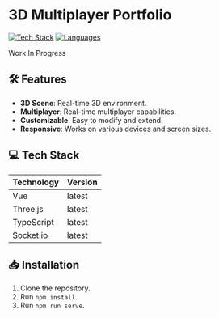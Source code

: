 # 3D Multiplayer Portfolio

[![Tech Stack](https://img.shields.io/badge/Tech%20Stack-Vue%20|%20Three.js%20|%20TypeScript%20|%20Socket.io-green?style=flat-square)](link-to-tech-stack)
[![Languages](https://img.shields.io/badge/Languages-English-yellow?style=flat-square)](link-to-languages)

Work In Progress

## 🛠️ Features

- **3D Scene**: Real-time 3D environment.
- **Multiplayer**: Real-time multiplayer capabilities.
- **Customizable**: Easy to modify and extend.
- **Responsive**: Works on various devices and screen sizes.

## 💻 Tech Stack

| Technology | Version  |
|------------|----------|
| Vue        | latest   |
| Three.js   | latest   |
| TypeScript | latest   |
| Socket.io  | latest   |

## 📥 Installation

1. Clone the repository.
2. Run `npm install`.
3. Run `npm run serve`.
